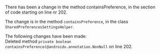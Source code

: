 There has been a change in the method containsPreference, in the section of code starting on line nr 202.
  
The change is in the method ```containsPreference```, in the class ```SharedPreferencesSettingsHelper```.
  
The following changes have been made:  
Deleted method ```private boolean containsPreference(@androidx.annotation.NonNull``` on line 202.  
